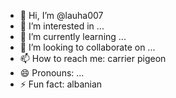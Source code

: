 - 👋 Hi, I’m @lauha007
- 👀 I’m interested in ...
- 🌱 I’m currently learning ...
- 💞️ I’m looking to collaborate on ...
- 📫 How to reach me: carrier pigeon
- 😄 Pronouns: ...
- ⚡ Fun fact: albanian

<!---
lauha007/lauha007 is a ✨ special ✨ repository because its `README.md` (this file) appears on your GitHub profile.
You can click the Preview link to take a look at your changes.
--->
